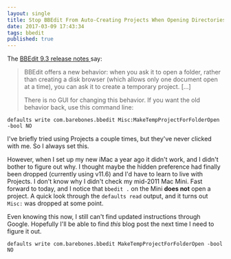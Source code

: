 ```yaml
---
layout: single
title: Stop BBEdit From Auto-Creating Projects When Opening Directories With `bbedit`
date: 2017-03-09 17:43:34
tags: bbedit
published: true
---
```


The [BBEdit 9.3 release notes ](http://www.barebones.com/support/bbedit/arch_bbedit93.html) say:

> BBEdit offers a new behavior: when you ask it to open a folder, rather than creating a disk browser (which allows only one document open at a time), you can ask it to create a temporary project. [...]
>
> There is no GUI for changing this behavior. If you want the old behavior back, use this command line:
>
```
defaults write com.barebones.bbedit Misc:MakeTempProjectForFolderOpen -bool NO
```


I've briefly tried using Projects a couple times, but they've never clicked with me. So I always set this.

However, when I set up my new iMac a year ago it didn't work, and I didn't bother to figure out why. I thought maybe the hidden preference had finally been dropped (currently using v11.6) and I'd have to learn to live with Projects. I don't know why I didn't check my mid-2011 Mac Mini. Fast forward to today, and I notice that `bbedit .` on the Mini **does not** open a project. A quick look through the `defaults read` output, and it turns out `Misc:` was dropped at some point.

Even knowing this now, I still can't find updated instructions through Google. Hopefully I'll be able to find *this* blog post the next time I need to figure it out.

```
defaults write com.barebones.bbedit MakeTempProjectForFolderOpen -bool NO
```
